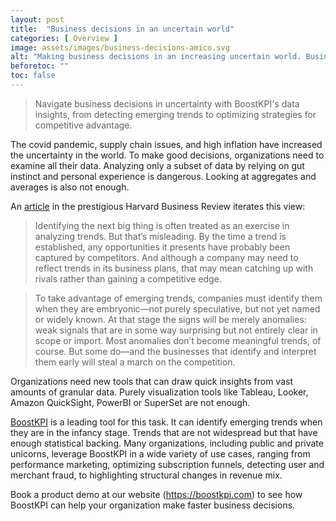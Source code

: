 ```yaml
---
layout: post
title:  "Business decisions in an uncertain world"
categories: [ Overview ]
image: assets/images/business-decisions-amico.svg
alt: "Making business decisions in an increasing uncertain world. Business Illustrations by StorySet"
beforetoc: ""
toc: false
---
```

>Navigate business decisions in uncertainty with BoostKPI's data insights, from detecting emerging trends to optimizing strategies for competitive advantage.

The covid pandemic, supply chain issues, and high inflation have increased the uncertainty in the world. To make good decisions, organizations need to examine all their data. Analyzing only a subset of data by relying on gut instinct and personal experience is dangerous. Looking at aggregates and averages is also not enough.


An [article](https://hbr.org/2021/07/the-power-of-anomaly) in the prestigious Harvard Business Review iterates this view:

> Identifying the next big thing is often treated as an exercise in
analyzing trends. But that’s misleading. By the time a trend is established, any opportunities it presents have probably been captured by competitors. And although a company may need to reflect trends in its business plans, that may mean catching up with rivals rather than gaining a competitive edge.

> To take advantage of emerging trends, companies must identify them when they are embryonic—not purely speculative, but not yet named or widely known. At that stage the signs will be merely anomalies: weak signals that are in some way surprising but not entirely clear in scope or import. Most anomalies don’t become meaningful trends, of course. But some do—and the businesses that identify and interpret them early will steal a march on the competition.

Organizations need new tools that can draw quick insights from vast amounts of granular data. Purely visualization tools like Tableau, Looker, Amazon QuickSight, PowerBI or SuperSet are not enough.

[BoostKPI](https://boostkpi.com) is a leading tool for this task. It can identify emerging trends when they are in the infancy stage. Trends that are not widespread but that have enough statistical backing.
Many organizations, including public and private unicorns, leverage BoostKPI in a wide variety of use cases, ranging from performance marketing,  optimizing subscription funnels, detecting user and merchant fraud, to highlighting structural changes in revenue mix.

Book a product demo at our website (https://boostkpi.com) to see how BoostKPI can help your organization make faster business decisions.
